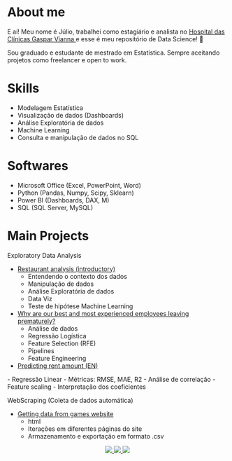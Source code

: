 # About me 

E aí! Meu nome é Júlio, trabalhei como estagiário e analista no <a href="http://www.gasparvianna.pa.gov.br/site_novo/wp/"> Hospital das Clínicas Gaspar Vianna </a> e esse é meu repositório de Data Science! 👋

Sou graduado e estudante de mestrado em Estatística. Sempre aceitando projetos como freelancer e open to work.

# Skills

- Modelagem Estatística
- Visualização de dados (Dashboards)
- Análise Exploratória de dados
- Machine Learning
- Consulta e manipulação de dados no SQL

# Softwares

- Microsoft Office (Excel, PowerPoint, Word)
- Python (Pandas, Numpy, Scipy, Sklearn)
- Power BI (Dashboards, DAX, M) 
- SQL (SQL Server, MySQL)

# Main Projects

Exploratory Data Analysis
- <a href="https://github.com/JulioHenri/Analise-Restaurante"> Restaurant analysis (introductory) </a>
  - Entendendo o contexto dos dados
  - Manipulação de dados
  - Análise Exploratória de dados
  - Data Viz
  - Teste de hipótese
Machine Learning
- <a href="https://github.com/JulioHenri/HR-analyze-and-predict"> Why are our best and most experienced employees leaving prematurely? </a>
  - Análise de dados
  - Regressão Logística
  - Feature Selection (RFE)
  - Pipelines
  - Feature Engineering
- <a href="https://github.com/JulioHenri/Houses-to-rent"> Predicting rent amount (EN) 
</a>
  - Regressão Linear 
  - Métricas: RMSE, MAE, R2
  - Análise de correlação
  - Feature scaling
  - Interpretação dos coeficientes

WebScraping (Coleta de dados automática)
- <a href="https://github.com/JulioHenri/Games-Web-Scraping"> Getting data from games website </a>
  - html
  - Iterações em diferentes páginas do site
  - Armazenamento e exportação em formato .csv 


</p>
<p align="center">
</p>
<p align="center">
  <a href="https://www.linkedin.com/in/juliohenri/" alt="LinkedIn">
    <img src="https://img.shields.io/badge/-LinkedIn-blue?style=flat&logo=Linkedin&logoColor=white" />
  </a>
  <a href="https://www.upwork.com/o/profiles/users/~016e27a86f0e80b4a5/" alt="UpWork">
    <img src="https://img.shields.io/badge/-UpWork-brightgreen/?style=flat&logo=upwork&logoColor=white" />
  </a>
  <a href="https://medium.com/@henrijulio2" alt="Medium">
    <img src="https://img.shields.io/badge/-Medium-24282A?style=flat&logo=Medium&logoColor=white" />
  </a>
</p>
